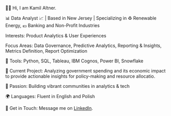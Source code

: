 👋🏼 Hi, I am Kamil Altner.

📊 Data Analyst 📈 | Based in New Jersey | Specializing in ♻️ Renewable Energy, 💶 Banking and Non-Profit Industries 

Interests: Product Analytics & User Experiences

Focus Areas: Data Governance, Predictive Analytics, Reporting & Insights, Metrics Definition, Report Optimization

🧰 Tools: Python, SQL, Tableau, IBM Cognos, Power BI, Snowflake

🌱 Current Project: Analyzing government spending and its economic impact to provide actionable insights for policy-making and resource allocatio.

💜 Passion: Building vibrant communities in analytics & tech

🌍 Languages: Fluent in English and Polish

📧 Get in Touch: Message me on [LinkedIn](https://www.linkedin.com/in/altner).

